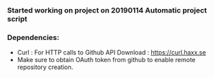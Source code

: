 ### Started working on project on 20190114 Automatic project script 
### Dependencies:
* Curl : For HTTP calls to Github API Download : https://curl.haxx.se
* Make sure to obtain OAuth token from github to enable remote repository creation.

